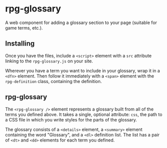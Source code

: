 # rpg-glossary
A web component for adding a glossary section to your page (suitable for game terms, etc.).

## Installing
Once you have the files, include a `<script>` element with a `src` attribute linking to the `rpg-glossary.js` on your site.

Wherever you have a term you want to include in your glossary, wrap it in a `<dfn>` element. Then follow it immediately with a `<span>` element with the `rpg-definition` class, containing the definition.

## rpg-glossary
The `<rpg-glossary />` element represents a glossary built from all of the terms you defined above. It takes a single, optional attribute: `css`, the path to a CSS file in which you write styles for the parts of the glossary.

The glossary consists of a `<details>` element, a `<summary>` element containing the word "Glossary", and a `<dl>` definition list. The list has a pair of `<dt>` and `<dd>` elements for each term you defined.